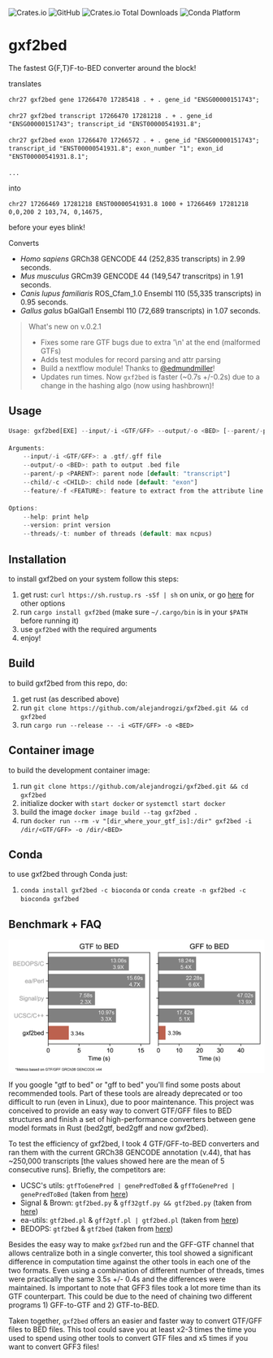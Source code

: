 ![Crates.io](https://img.shields.io/crates/v/gxf2bed?color=green)
![GitHub](https://img.shields.io/github/license/alejandrogzi/gxf2bed?color=blue)
![Crates.io Total Downloads](https://img.shields.io/crates/d/gxf2bed)
![Conda Platform](https://img.shields.io/conda/pn/bioconda/gxf2bed)

# gxf2bed
The fastest G{F,T}F-to-BED converter around the block! 

translates

```
chr27 gxf2bed gene 17266470 17285418 . + . gene_id "ENSG00000151743";

chr27 gxf2bed transcript 17266470 17281218 . + . gene_id "ENSG00000151743"; transcript_id "ENST00000541931.8";

chr27 gxf2bed exon 17266470 17266572 . + . gene_id "ENSG00000151743"; transcript_id "ENST00000541931.8"; exon_number "1"; exon_id "ENST00000541931.8.1";

...
```
into

```
chr27 17266469 17281218 ENST00000541931.8 1000 + 17266469 17281218 0,0,200 2 103,74, 0,14675,
```
before your eyes blink!


Converts
- *Homo sapiens* GRCh38 GENCODE 44 (252,835 transcripts) in 2.99 seconds.
- *Mus musculus* GRCm39 GENCODE 44 (149,547 transcritps) in 1.91 seconds.
- *Canis lupus familiaris* ROS_Cfam_1.0 Ensembl 110 (55,335 transcripts) in 0.95 seconds. 
- *Gallus galus* bGalGal1 Ensembl 110 (72,689 transcripts) in 1.07 seconds.

> What's new on v.0.2.1
>
> - Fixes some rare GTF bugs due to extra '\n' at the end (malformed GTFs)
> - Adds test modules for record parsing and attr parsing
> - Build a nextflow module! Thanks to [@edmundmiller](https://github.com/edmundmiller)!
> - Updates run times. Now `gxf2bed` is faster (~0.7s +/-0.2s) due to a change in the hashing algo (now using hashbrown)!


## Usage
``` rust
Usage: gxf2bed[EXE] --input/-i <GTF/GFF> --output/-o <BED> [--parent/-p <PARENT>] [--child/-c <CHILD>] [--feature/-f <FEATURE>]
 
Arguments:
    --input/-i <GTF/GFF>: a .gtf/.gff file
    --output/-o <BED>: path to output .bed file
    --parent/-p <PARENT>: parent node [default: "transcript"]
    --child/-c <CHILD>: child node [default: "exon"]
    --feature/-f <FEATURE>: feature to extract from the attribute line [default: "transcript_id"]

Options:
    --help: print help
    --version: print version
    --threads/-t: number of threads (default: max ncpus)
```

## Installation
to install gxf2bed on your system follow this steps:
1. get rust: `curl https://sh.rustup.rs -sSf | sh` on unix, or go [here](https://www.rust-lang.org/tools/install) for other options
2. run `cargo install gxf2bed` (make sure `~/.cargo/bin` is in your `$PATH` before running it)
4. use `gxf2bed` with the required arguments
5. enjoy!

## Build
to build gxf2bed from this repo, do:

1. get rust (as described above)
2. run `git clone https://github.com/alejandrogzi/gxf2bed.git && cd gxf2bed`
3. run `cargo run --release -- -i <GTF/GFF> -o <BED>`

## Container image
to build the development container image:
1. run `git clone https://github.com/alejandrogzi/gxf2bed.git && cd gxf2bed`
2. initialize docker with `start docker` or `systemctl start docker`
3. build the image `docker image build --tag gxf2bed .`
4. run `docker run --rm -v "[dir_where_your_gtf_is]:/dir" gxf2bed -i /dir/<GTF/GFF> -o /dir/<BED>`

## Conda
to use gxf2bed through Conda just:
1. `conda install gxf2bed -c bioconda` or `conda create -n gxf2bed -c bioconda gxf2bed`


## Benchmark + FAQ
<p align="center">
    <img width=700 align="center" src="./supp/gxf2bed.jpg">
</p>

If you google "gtf to bed" or "gff to bed" you'll find some posts about recommended tools. Part of these tools are already deprecated or too difficult to run (even in Linux), due to poor maintenance. This project was conceived to provide an easy way to convert GTF/GFF files to BED structures and finish a set of high-performance converters between gene model formats in Rust (bed2gtf, bed2gff and now gxf2bed). 

To test the efficiency of gxf2bed, I took 4 GTF/GFF-to-BED converters and ran them with the current GRCh38 GENCODE annotation (v.44), that has ~250,000 transcripts [the values showed here are the mean of 5 consecutive runs]. Briefly, the competitors are:
- UCSC's utils: `gtfToGenePred | genePredToBed` & `gffToGenePred | genePredToBed` (taken from [here](https://hgdownload.soe.ucsc.edu/admin/exe/linux.x86_64/))
- Signal & Brown: `gtf2bed.py` & `gff32gtf.py && gtf2bed.py` (taken from [here](https://github.com/signalbash/how_are_we_stranded_here/tree/master/how_are_we_stranded_here))
- ea-utils: `gtf2bed.pl` & `gff2gtf.pl | gtf2bed.pl` (taken from [here](https://github.com/ExpressionAnalysis/ea-utils/tree/master/clipper))
- BEDOPS: `gtf2bed` &  `gtf2bed` (taken from [here](https://github.com/bedops/bedops/tree/master/applications/bed/conversion/src/wrappers)) 

Besides the easy way to make `gxf2bed` run and the GFF-GTF channel that allows centralize both in a single converter, this tool showed a significant difference in computation time against the other tools in each one of the two formats. Even using a combination of different number of threads, times were practically the same 3.5s +/- 0.4s and the differences were maintained. Is important to note that GFF3 files took a lot more time than its GTF counterpart. This could be due to the need of chaining two different programs 1) GFF-to-GTF and 2) GTF-to-BED.

Taken together, `gxf2bed` offers an easier and faster way to convert GTF/GFF files to BED files. This tool could save you at least x2-3 times the time you used to spend using other tools to convert GTF files and x5 times if you want to convert GFF3 files!


